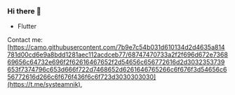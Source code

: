### Hi there 👋
* Flutter

Contact me: [https://camo.githubusercontent.com/7b9e7c54b031d610134d2d4635a814781d00cd6e9a8bdd1281aec112acdceb77/68747470733a2f2f696d672e736869656c64732e696f2f62616467652f2d54656c656772616d2d3032353739653f7374796c653d666f722d7468652d6261646765266c6f676f3d54656c656772616d266c6f676f436f6c6f723d3030303030](https://t.me/systeamnik),
<!--
**nursik08/nursik08** is a ✨ _special_ ✨ repository because its `README.md` (this file) appears on your GitHub profile.

Here are some ideas to get you started:

- 🔭 I’m currently working on ...
- 🌱 I’m currently learning ...
- 👯 I’m looking to collaborate on ...
- 🤔 I’m looking for help with ...
- 💬 Ask me about ...
- 📫 How to reach me: ...
- 😄 Pronouns: ...
- ⚡ Fun fact: ...
-->
